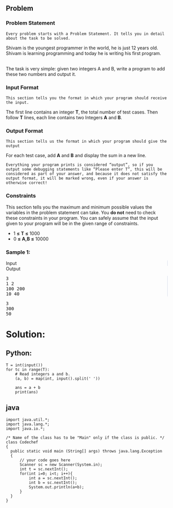 <div id="problem-statement" class="_problemBody_lulsq_29 print"><h2>Problem</h2>
<h3>Problem Statement</h3>
<pre><code>Every problem starts with a Problem Statement. It tells you in detail about the task to be solved.</code></pre>
<p>
Shivam is the youngest programmer in the world, he is just 12 years old. Shivam is learning programming and today he is writing his first program.
<br><br>
</p><p>The task is very simple: given two integers A and B, write a program to add these two numbers and output it.</p>
<p></p>
<h3>Input Format</h3>
<pre><code>This section tells you the format in which your program should receive the input.</code></pre>
<p>
The first line contains an integer <b>T</b>, the total number of test cases. Then follow <b>T</b> lines, each line contains two Integers <b>A</b> and <b>B</b>.
</p>
<h3>Output Format</h3>
<pre><code>This section tells us the format in which your program should give the output</code></pre>
<p>For each test case, add <b>A</b> and <b>B</b> and display the sum in a new line.</p>
<pre><code>Everything your program prints is considered “output”, so if you output some debugging statements like “Please enter T”, this will be considered as part of your answer, and because it does not satisfy the output format, it will be marked wrong, even if your answer is otherwise correct!</code></pre>
<h3>Constraints</h3>
<div class="_html_code__block_lulsq_178">
<p>This section tells you the maximum and minimum possible values the variables in the problem statement can take. You <b>do not</b> need to check these constraints in your program. You can safely assume that the input given to your program will be in the given range of constraints.</p>
<ul><li>1 <b>≤</b> <b>T</b> <b>≤</b> 1000</li>
<li>0 <b>≤</b> <b>A,B</b> <b>≤</b> 10000</li>
</ul>
</div>
<h3>Sample 1:</h3>
<div data-reactroot="" class="_input_output__table_lulsq_184"><div class="_text_copy__container_lulsq_188"><div class="_text_copy_lulsq_188 _input_top__box_lulsq_198" style="border-right: 1px solid rgb(210, 217, 231);"><span>Input</span><div title="Copy to clipboard" class="" style="pointer-events: all;"><span class="_icon__box_9xn05_2 undefined"><i class="_copy__icon_9xn05_14"></i></span></div></div><div class="_text_copy_lulsq_188 _ouput_top__box_lulsq_201"><span>Output</span><div title="Copy to clipboard" class="" style="pointer-events: all;"><span class="_icon__box_9xn05_2 undefined"><i class="_copy__icon_9xn05_14"></i></span></div></div></div><div class="_values__container_lulsq_204"><div class="_values_lulsq_204" style="border-right: 1px solid rgb(210, 217, 231);"><pre>3
1 2
100 200
10 40</pre></div><div class="_values_lulsq_204"><pre>3
300
50</pre></div></div></div></div>

# Solution:

## Python:
```
T = int(input())
for tc in range(T):
	# Read integers a and b.
	(a, b) = map(int, input().split(' '))
	
	ans = a + b
	print(ans)
```
## java
  ```
  import java.util.*;
import java.lang.*;
import java.io.*;

/* Name of the class has to be "Main" only if the class is public. */
class Codechef
{
	public static void main (String[] args) throws java.lang.Exception
	{
		// your code goes here
		Scanner sc = new Scanner(System.in);
		int t = sc.nextInt();
		for(int i=0; i<t; i++){
		    int a = sc.nextInt();
		    int b = sc.nextInt();
		    System.out.println(a+b);
		}
	}
}

 ```
